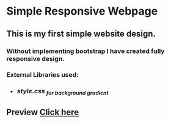 # Simple Responsive Webpage
<h2>This is my first simple website design.</h2>
<h3>Without implementing bootstrap I have created fully responsive design.<h3>
<p> External Libraries used:
<ul>
  <li><h5>style.css <sub> for background gradient </h5></li>
</ul>
<h2>Preview <a href="https://github.com/kousic17/HTML-and-CSS"> Click here</a></h2>
